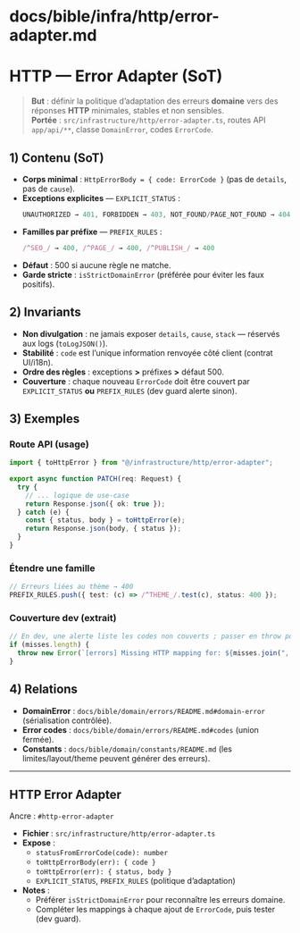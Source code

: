 # docs/bible/infra/http/error-adapter.md

# HTTP — Error Adapter (SoT)

> **But** : définir la politique d’adaptation des erreurs **domaine** vers des réponses **HTTP** minimales, stables et non sensibles.  
> **Portée** : `src/infrastructure/http/error-adapter.ts`, routes API `app/api/**`, classe `DomainError`, codes `ErrorCode`.

## 1) Contenu (SoT)

- **Corps minimal** : `HttpErrorBody = { code: ErrorCode }` (pas de `details`, pas de `cause`).
- **Exceptions explicites** — `EXPLICIT_STATUS` :
  ```ts
  UNAUTHORIZED → 401, FORBIDDEN → 403, NOT_FOUND/PAGE_NOT_FOUND → 404, CONFLICT → 409
  ```
- **Familles par préfixe** — `PREFIX_RULES` :
  ```ts
  /^SEO_/ → 400, /^PAGE_/ → 400, /^PUBLISH_/ → 400
  ```
- **Défaut** : 500 si aucune règle ne matche.
- **Garde stricte** : `isStrictDomainError` (préférée pour éviter les faux positifs).

## 2) Invariants

- **Non divulgation** : ne jamais exposer `details`, `cause`, `stack` — réservés aux logs (`toLogJSON()`).
- **Stabilité** : `code` est l’unique information renvoyée côté client (contrat UI/i18n).
- **Ordre des règles** : exceptions **>** préfixes **>** défaut 500.
- **Couverture** : chaque nouveau `ErrorCode` doit être couvert par `EXPLICIT_STATUS` **ou** `PREFIX_RULES` (dev guard alerte sinon).

## 3) Exemples

### Route API (usage)

```ts
import { toHttpError } from "@/infrastructure/http/error-adapter";

export async function PATCH(req: Request) {
  try {
    // ... logique de use-case
    return Response.json({ ok: true });
  } catch (e) {
    const { status, body } = toHttpError(e);
    return Response.json(body, { status });
  }
}
```

### Étendre une famille

```ts
// Erreurs liées au thème → 400
PREFIX_RULES.push({ test: (c) => /^THEME_/.test(c), status: 400 });
```

### Couverture dev (extrait)

```ts
// En dev, une alerte liste les codes non couverts ; passer en throw pour fail-fast si souhaité.
if (misses.length) {
  throw new Error(`[errors] Missing HTTP mapping for: ${misses.join(", ")}`);
}
```

## 4) Relations

- **DomainError** : `docs/bible/domain/errors/README.md#domain-error` (sérialisation contrôlée).
- **Error codes** : `docs/bible/domain/errors/README.md#codes` (union fermée).
- **Constants** : `docs/bible/domain/constants/README.md` (les limites/layout/theme peuvent générer des erreurs).

---

## HTTP Error Adapter

Ancre : `#http-error-adapter`

- **Fichier** : `src/infrastructure/http/error-adapter.ts`
- **Expose** :
  - `statusFromErrorCode(code): number`
  - `toHttpErrorBody(err): { code }`
  - `toHttpError(err): { status, body }`
  - `EXPLICIT_STATUS`, `PREFIX_RULES` (politique d’adaptation)
- **Notes** :
  - Préférer `isStrictDomainError` pour reconnaître les erreurs domaine.
  - Compléter les mappings à chaque ajout de `ErrorCode`, puis tester (dev guard).
